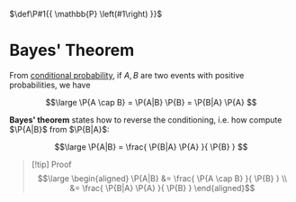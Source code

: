 $\def\P#1{{ \mathbb{P} \left(#1\right) }}$

# Bayes' Theorem

From [conditional probability](/Probability/Introduction/Conditional%20Probability.md), if $A,B$ are two events with positive probabilities, we have

$$\large
	\P{A \cap B} = \P{A|B} \P{B} = \P{B|A} \P{A}
$$

**Bayes' theorem** states how to reverse the conditioning, i.e. how compute $\P{A|B}$ from $\P{B|A}$:

$$\large
	\P{A|B} = \frac{ \P{B|A} \P{A} }{ \P{B} }
$$

> [!tip] Proof
> $$\large \begin{aligned}
> 	\P{A|B} &= \frac{ \P{A \cap B} }{ \P{B} } \\
> 	&= \frac{ \P{B|A} \P{A} }{ \P{B} }
> \end{aligned}$$
